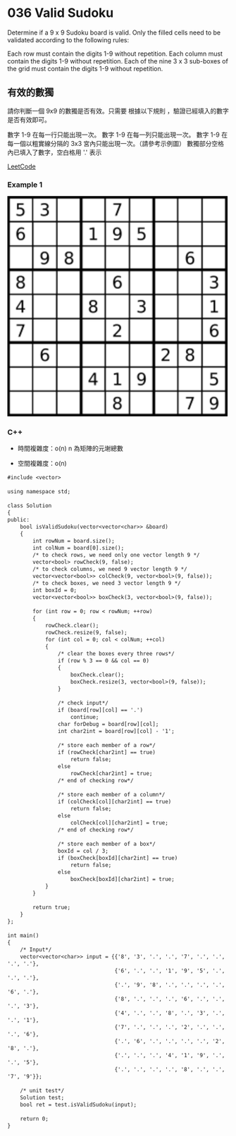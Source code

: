 # 036 Valid Sudoku

Determine if a 9 x 9 Sudoku board is valid. Only the filled cells need to be validated according to the following rules:

Each row must contain the digits 1-9 without repetition.
Each column must contain the digits 1-9 without repetition.
Each of the nine 3 x 3 sub-boxes of the grid must contain the digits 1-9 without repetition.

## 有效的數獨

請你判斷一個 9x9 的數獨是否有效。只需要 根據以下規則 ，驗證已經填入的數字是否有效即可。

數字 1-9 在每一行只能出現一次。
數字 1-9 在每一列只能出現一次。
數字 1-9 在每一個以粗實線分隔的 3x3 宮內只能出現一次。（請參考示例圖）
數獨部分空格內已填入了數字，空白格用 '.' 表示

[LeetCode](https://leetcode-cn.com/problems/valid-sudoku/)

### Example 1
<img src="img/36_q.png" width = "500"/>

### C++ 

* 時間複雜度：o(n) n 為矩陣的元塮總數 

* 空間複雜度：o(n) 

```
#include <vector>

using namespace std;

class Solution
{
public:
    bool isValidSudoku(vector<vector<char>> &board)
    {
        int rowNum = board.size();
        int colNum = board[0].size();
        /* to check rows, we need only one vector length 9 */
        vector<bool> rowCheck(9, false);
        /* to check columns, we need 9 vector length 9 */
        vector<vector<bool>> colCheck(9, vector<bool>(9, false));
        /* to check boxes, we need 3 vector length 9 */
        int boxId = 0;
        vector<vector<bool>> boxCheck(3, vector<bool>(9, false));

        for (int row = 0; row < rowNum; ++row)
        {
            rowCheck.clear();
            rowCheck.resize(9, false);
            for (int col = 0; col < colNum; ++col)
            {
                /* clear the boxes every three rows*/
                if (row % 3 == 0 && col == 0)
                {
                    boxCheck.clear();
                    boxCheck.resize(3, vector<bool>(9, false));
                }

                /* check input*/
                if (board[row][col] == '.')
                    continue;
                char forDebug = board[row][col];
                int char2int = board[row][col] - '1';

                /* store each member of a row*/
                if (rowCheck[char2int] == true)
                    return false;
                else
                    rowCheck[char2int] = true;
                /* end of checking row*/

                /* store each member of a column*/
                if (colCheck[col][char2int] == true)
                    return false;
                else
                    colCheck[col][char2int] = true;
                /* end of checking row*/

                /* store each member of a box*/
                boxId = col / 3;
                if (boxCheck[boxId][char2int] == true)
                    return false;
                else
                    boxCheck[boxId][char2int] = true;
            }
        }

        return true;
    }
};

int main()
{
    /* Input*/
    vector<vector<char>> input = {{'8', '3', '.', '.', '7', '.', '.', '.', '.'}, 
                                  {'6', '.', '.', '1', '9', '5', '.', '.', '.'}, 
                                  {'.', '9', '8', '.', '.', '.', '.', '6', '.'}, 
                                  {'8', '.', '.', '.', '6', '.', '.', '.', '3'}, 
                                  {'4', '.', '.', '8', '.', '3', '.', '.', '1'}, 
                                  {'7', '.', '.', '.', '2', '.', '.', '.', '6'}, 
                                  {'.', '6', '.', '.', '.', '.', '2', '8', '.'}, 
                                  {'.', '.', '.', '4', '1', '9', '.', '.', '5'}, 
                                  {'.', '.', '.', '.', '8', '.', '.', '7', '9'}};

    /* unit test*/
    Solution test;
    bool ret = test.isValidSudoku(input);

    return 0;
}
```
